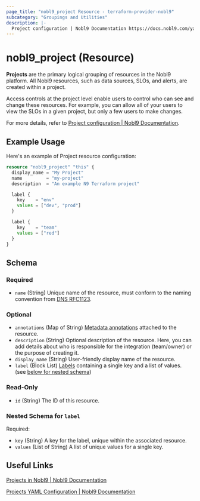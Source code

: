 ```yaml
---
page_title: "nobl9_project Resource - terraform-provider-nobl9"
subcategory: "Groupings and Utilities"
description: |-
  Project configuration | Nobl9 Documentation https://docs.nobl9.com/yaml-guide#project
---
```


# nobl9_project (Resource)

**Projects** are the primary logical grouping of resources in the Nobl9 platform. All Nobl9 resources, such as data sources, SLOs, and alerts, are created within a project.

Access controls at the project level enable users to control who can see and change these resources. For example, you can allow all of your users to view the SLOs in a given project, but only a few users to make changes.

For more details, refer to [Project configuration | Nobl9 Documentation](https://docs.nobl9.com/yaml-guide#project).

## Example Usage

Here's an example of Project resource configuration:

```terraform
resource "nobl9_project" "this" {
  display_name = "My Project"
  name         = "my-project"
  description  = "An example N9 Terraform project"

  label {
    key    = "env"
    values = ["dev", "prod"]
  }

  label {
    key    = "team"
    values = ["red"]
  }
}
```

<!-- schema generated by tfplugindocs -->
## Schema

### Required

- `name` (String) Unique name of the resource, must conform to the naming convention from [DNS RFC1123](https://kubernetes.io/docs/concepts/overview/working-with-objects/names/#names).

### Optional

- `annotations` (Map of String) [Metadata annotations](https://docs.nobl9.com/Features/Labels/#metadata-annotations) attached to the resource.
- `description` (String) Optional description of the resource. Here, you can add details about who is responsible for the integration (team/owner) or the purpose of creating it.
- `display_name` (String) User-friendly display name of the resource.
- `label` (Block List) [Labels](https://docs.nobl9.com/Features/labels/) containing a single key and a list of values. (see [below for nested schema](#nestedblock--label))

### Read-Only

- `id` (String) The ID of this resource.

<a id="nestedblock--label"></a>
### Nested Schema for `label`

Required:

- `key` (String) A key for the label, unique within the associated resource.
- `values` (List of String) A list of unique values for a single key.

## Useful Links

[Projects in Nobl9 | Nobl9 Documentation](https://docs.nobl9.com/#projects)

[Projects YAML Configuration | Nobl9 Documentation](https://docs.nobl9.com/yaml-guide#project)